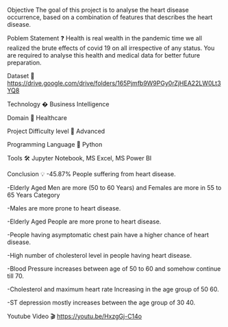 Objective 
The goal of this project is to analyse the heart disease occurrence, based on a combination of features that describes the heart disease.

Poblem Statement ❓
Health is real wealth in the pandemic time we all realized the brute effects of covid 19 on all irrespective of any status. You are required to analyse this health and medical data for better future preparation.

Dataset 📀
https://drive.google.com/drive/folders/165Pjmfb9W9PGy0rZjHEA22LW0Lt3YQ8

Technology �
Business Intelligence

Domain 🏥
Healthcare

Project Difficulty level 🥇
Advanced

Programming Language 🐍
Python

Tools 🛠
Jupyter Notebook, MS Excel, MS Power BI

Conclusion 💡
-45.87% People suffering from heart disease.

-Elderly Aged Men are more (50 to 60 Years) and Females are more in 55 to 65 Years Category

-Males are more prone to heart disease.

-Elderly Aged People are more prone to heart disease.

-People having asymptomatic chest pain have a higher chance of heart disease.

-High number of cholesterol level in people having heart disease.

-Blood Pressure increases between age of 50 to 60 and somehow continue till 70.

-Cholesterol and maximum heart rate Increasing in the age group of 50 60.

-ST depression mostly increases between the age group of 30 40.


Youtube Video 🎬
https://youtu.be/HxzgGj-C14o